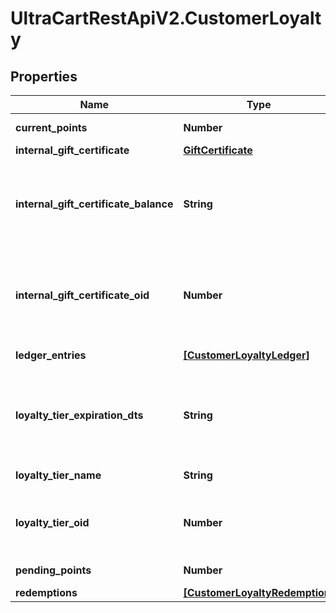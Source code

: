 # UltraCartRestApiV2.CustomerLoyalty

## Properties

Name | Type | Description | Notes
------------ | ------------- | ------------- | -------------
**current_points** | **Number** | Current points | [optional] 
**internal_gift_certificate** | [**GiftCertificate**](GiftCertificate.md) |  | [optional] 
**internal_gift_certificate_balance** | **String** | Loyalty Cashback / Store credit balance (internal gift certificate balance) | [optional] 
**internal_gift_certificate_oid** | **Number** | Internal gift certificate oid used to tracking loyalty cashback / store credit. | [optional] 
**ledger_entries** | [**[CustomerLoyaltyLedger]**](CustomerLoyaltyLedger.md) | Ledger entries | [optional] 
**loyalty_tier_expiration_dts** | **String** | Loyalty tier expiration date (read only because of SDK addition) | [optional] 
**loyalty_tier_name** | **String** | Loyalty tier name | [optional] 
**loyalty_tier_oid** | **Number** | Loyalty tier oid (set to zero to remove the tier) | [optional] 
**pending_points** | **Number** | Pending Points | [optional] 
**redemptions** | [**[CustomerLoyaltyRedemption]**](CustomerLoyaltyRedemption.md) | Redemptions | [optional] 


